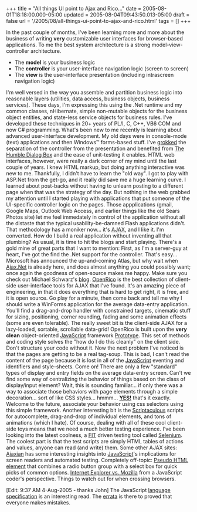 +++
title = "All things UI point to Ajax and Rico..."
date = 2005-08-01T18:18:00.000-05:00
updated = 2005-08-04T09:43:50.013-05:00
draft = false
url = '/2005/08/all-things-ui-point-to-ajax-and-rico.html'
tags = []
+++

In the past couple of months, I've been learning more and more about the business of writing **very** customizable user interfaces for browser-based applications. To me the best system architecture is a strong model-view-controller architecture.

* The **model** is your business logic
* The **controller** is your user-interface navigation logic (screen to screen)
* The **view** is the user-interface presentation (including intrascreen navigation logic)

I'm well versed in the way you assemble and partition business logic into reasonable layers (utilities, data access, business objects, business services). These days, I'm expressing this using the .Net runtime and my common classes, nHibernate, simple non-mutable objects for the business object entities, and state-less service objects for business rules. I've developed these techniques in 20+ years of PL/I, C, C++, VB6 COM and now C# programming. What's been new to me recently is learning about advanced user-interface development. My old days were in console-mode (text) applications and then Windows™ forms-based stuff. I've [grokked](http://en.wikipedia.org/wiki/Grok) the separation of the controller from the presentation and benefited from [The Humble Dialog Box](http://www.objectmentor.com/resources/articles/TheHumbleDialogBox.pdf) and the ease of unit-testing it enables. HTML web interfaces, however, were really a dark corner of my mind until the last couple of years. I knew HTML markup, but doing anything interactive was new to me. Thankfully, I didn't have to learn the "old way". I got to play with ASP.Net from the get-go, and it really did save me a huge learning curve. I learned about post-backs without having to unlearn posting to a different page when that was the strategy of the day. But nothing in the web grabbed my attention until I started playing with applications that put someone of the UI-specific controller logic on the pages. Those appplications (gmail, Google Maps, Outlook Web Access, and earlier things like the old Sears Photos site) let me feel immedately in control of the application without all the distaste that the typical usability-be-damned Flash applications didn't. That methodology has a moniker now... it's [AJAX](http://en.wikipedia.org/wiki/AJAX), and I like it. I'm converted. How do I build a real application without inventing all that plumbing? As usual, it is time to hit the blogs and start playing. There's a gold mine of great parts that I want to mention: First, as I'm a server-guy at heart, I've got the find the .Net support for the controller. That's easy... Microsoft has announced the up-and-coming Atlas, but why wait when [Ajax.Net](http://ajax.schwarz-interactive.de/csharpsample/default.aspx) is already here, and does almost anything you could possibly want; once again the goodness of open-source makes me happy. Make sure you check out Michael Schwarz's [blog](http://weblogs.asp.net/mschwarz/). [OpenRico](http://openrico.org/rico/home.page) is the best collection of client-side user-interface tools for AJAX that I've found. It's an amazing piece of engineering, in that it does everything that is hard to get right, it is free, and it is open source. Go play for a minute, then come back and tell me why I should write a WinForms application for the average data-entry application. You'll find a drag-and-drop handler with constrained targets, cinematic stuff for sizing, positioning, corner rounding, fading and some animation effects (some are even tolerable). The really sweet bit is the client-side AJAX for a lazy-loaded, sortable, scrollable data-grid! OpenRico is built upon the **very clean** object-oriented [JavaScript](http://www.mozilla.org/js/language/E262-3.pdf) framework [Prototype](http://prototype.conio.net/). This set of methods and coding style solves the "how do I do this cleanly" on the client side. Don't structure your code without it. Now the next problem I've noticed is that the pages are getting to be a real tag-soup. This is bad, I can't read the content of the page because it is lost in all of the [JavaScript](http://www.mozilla.org/js/language/E262-3.pdf) eventing and identifiers and style-sheets. Come on! There are only a few "standard" types of display and entry fields on the average data-entry screen. Can't we find some way of centralizing the behavior of things based on the class of display/input element? Wait, this is sounding familiar... if only there was a way to associate those behaviors with page elements through a simple decoration... sort of like CSS styles... hmmm... [**YES!**](http://www.ripcord.co.nz/behaviour/) that's it exactly. Welcome to the future, associate your behavior using css selectors using this simple framework. Another interesting bit is the [Scriptaculous](http://script.aculo.us/) scripts for autocomplete, drag-and-drop of individual elements, and tons of animations (which I hate). Of course, dealing with all of these cool client-side toys means that we need a much better testing experience. I've been looking into the latest coolness, a [FIT](http://fit.c2.com/) driven testing tool called [Selenium](http://selenium.thoughtworks.com/index.html). The coolest part is that the test scripts are simply HTML tables of actions and values, anyone can read (and write) them. Some other AJAX sites: [Ajaxian](http://ajaxian.com/) has some interesting insights into [JavaScript](http://www.mozilla.org/js/language/E262-3.pdf)'s implications for screen readers and automated testing. Completely off-topic: [Pseudo HTML element](http://technology.amis.nl/blog/index.php?p=678) that combines a radio button group with a select box for quick picks of common options. [Internet Explorer vs. Mozilla](http://www-128.ibm.com/developerworks/web/library/wa-ie2mozgd/) from a JavaScript coder's perspective. Things to watch out for when crossing browsers.

\[Edit: 9:37 AM 4-Aug-2005 - thanks John\] The JavaScript [language specification](http://www.mozilla.org/js/language/E262-3.pdf) is an interesting read. The [errata](http://www.mozilla.org/js/language/E262-3-errata.html) is there to proved that everyone makes mistakes.
